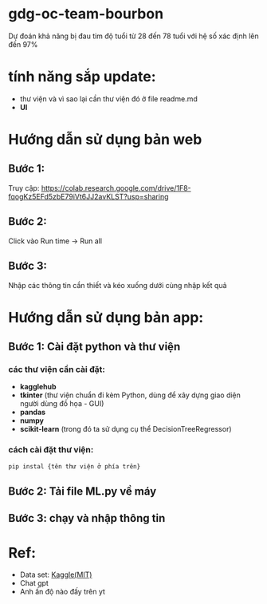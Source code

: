 # gdg-oc-team-bourbon
Dự đoán khả năng bị đau tim độ tuổi từ 28 đến 78 tuổi với hệ số xác định lên đến 97%

# tính năng sắp update:
- thư viện và vì sao lại cần thư viện đó ở file readme.md
- **UI**

# Hướng dẫn sử dụng bản web

## Bước 1:
Truy cập: https://colab.research.google.com/drive/1F8-fqogKz5EFd5zbE79iVt6JJ2avKLST?usp=sharing
## Bước 2:
Click vào Run time -> Run all
## Bước 3:
Nhập các thông tin cần thiết và kéo xuống dưới cùng nhập kết quả

# Hướng dẫn sử dụng bản app:
## Bước 1: Cài đặt python và thư viện
### các thư viện cần cài đặt:
- **kagglehub**
- **tkinter** (thư viện chuẩn đi kèm Python, dùng để xây dựng giao diện người dùng đồ họa - GUI)
- **pandas**
- **numpy**
- **scikit-learn** (trong đó ta sử dụng cụ thể DecisionTreeRegressor) 
### cách cài đặt thư viện:
```bash
pip instal {tên thư viện ở phía trên}
```
## Bước 2: Tải file ML.py về máy
## Bước 3: chạy và nhập thông tin
# Ref:
- Data set: [Kaggle(MIT)](https://www.kaggle.com/datasets/hosammhmdali/heart-disease-dataset/data)
- Chat gpt
- Anh ấn độ nào đấy trên yt
